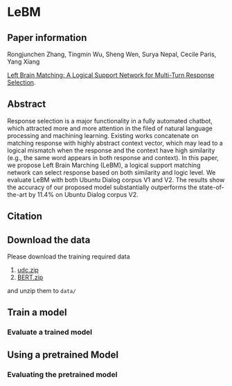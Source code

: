 # LeBM

## Paper information
Rongjunchen Zhang, Tingmin Wu, Sheng Wen, Surya Nepal, Cecile Paris, Yang Xiang

[Left Brain Matching: A Logical Support Network for Multi-Turn Response Selection](https:).

## Abstract

Response selection is a major functionality in a fully automated chatbot, which attracted more and more attention in the filed of natural language processing and machining learning. Existing works concatenate on matching response with highly abstract context vector, which may lead to a logical mismatch when the response and the context have high similarity (e.g., the same word appears in both response and context). In this paper, we propose Left Brain Marching (LeBM), a logical support matching network can select response based on both similarity and logic level.  We evaluate LeBM with both Ubuntu Dialog corpus V1 and V2. The results show the accuracy of our proposed model substantially outperforms the state-of-the-art by 11.4% on Ubuntu Dialog corpus V2.

## Citation

## Download the data
Please download the training required data 
1. [udc.zip](https://drive.google.com/file/d/1Za2av8jFydFhkAWBiCiZenIR6unrlSDF/view)
2. [BERT.zip](https://drive.google.com/file/d/1k-QcbdiGouJ9dX0mrr11dTbBmNYSxDXs/view?usp=sharing)

and unzip them to `data/`

## Train a model

### Evaluate a trained model

## Using a pretrained Model

### Evaluating the pretrained model
